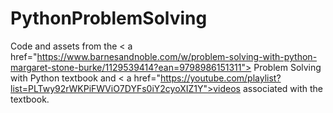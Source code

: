 # PythonProblemSolving
Code and assets from the < a href="https://www.barnesandnoble.com/w/problem-solving-with-python-margaret-stone-burke/1129539414?ean=9798986151311"> Problem Solving with Python</a> textbook and < a href="https://youtube.com/playlist?list=PLTwy92rWKPiFWViO7DYFs0iY2cyoXIZ1Y">videos associated with the textbook.</a>
